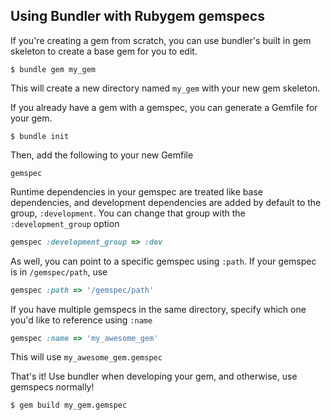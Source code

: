 ## Using Bundler with Rubygem gemspecs

If you're creating a gem from scratch, you can use bundler's built in gem skeleton to create a base gem for you to edit.

    $ bundle gem my_gem

This will create a new directory named <code>my_gem</code> with your new gem skeleton.

If you already have a gem with a gemspec, you can generate a Gemfile for your gem.

    $ bundle init

Then, add the following to your new Gemfile

    gemspec

Runtime dependencies in your gemspec are treated like base dependencies, and development dependencies are added by default to the group, <code>:development</code>. You can change that group with the <code>:development_group</code> option

~~~ ruby
gemspec :development_group => :dev
~~~

As well, you can point to a specific gemspec using <code>:path</code>. If your gemspec is in <code>/gemspec/path</code>, use

~~~ ruby
gemspec :path => '/gemspec/path'
~~~

If you have multiple gemspecs in the same directory, specify which one you'd like to reference using <code>:name</code>

~~~ ruby
gemspec :name => 'my_awesome_gem'
~~~

This will use <code>my_awesome_gem.gemspec</code>

That's it! Use bundler when developing your gem, and otherwise, use gemspecs normally!

    $ gem build my_gem.gemspec

